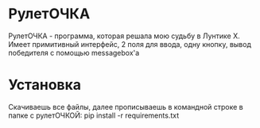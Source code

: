 # РулетОЧКА
РулетОЧКА - программа, которая решала мою судьбу в Лунтике X.
Имеет примитивный интерфейс, 2 поля для ввода, одну кнопку, вывод победителя с помощью messagebox'а
# Установка
Скачиваешь все файлы, далее прописываешь в командной строке в папке с рулетОЧКОЙ: pip install -r requirements.txt
